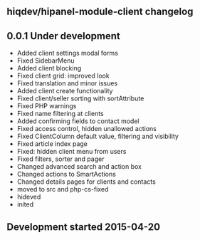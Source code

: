 hiqdev/hipanel-module-client changelog
--------------------------------------

## 0.0.1 Under development

- Added client settings modal forms
- Fixed SidebarMenu
- Added client blocking
- Fixed client grid: improved look
- Fixed translation and minor issues
- Added client create functionality
- Fixed client/seller sorting with sortAttribute
- Fixed PHP warnings
- Fixed name filtering at clients
- Added confirming fields to contact model
- Fixed access control, hidden unallowed actions
- Fixed ClientColumn default value, filtering and visibility
- Fixed article index page
- Fixed: hidden client menu from users
- Fixed filters, sorter and pager
- Changed advanced search and action box
- Changed actions to SmartActions
- Changed details pages for clients and contacts
- moved to src and php-cs-fixed
- hideved
- inited

## Development started 2015-04-20

